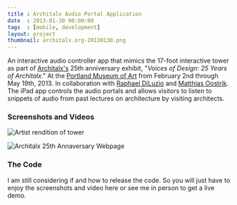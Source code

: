 ```yaml
---
title : Architalx Audio Portal Application
date  : 2013-01-30 00:00:00
tags  : [mobile, development]
layout: project
thumbnail: architalx.org-20130130.png
---
```

An interactive audio controller app that mimics the 17-foot interactive tower as part of [Architalx's][architalx] 25th anniversary exhibit, "_Voices of Design: 25 Years of Architalx_." At the [Portland Museum of Art][pma] from February 2nd through May 19th, 2013. In collaboration with [Raphael DiLuzio][raphael] and [Matthias Oostrik][matthias]. The iPad app controls the audio portals and allows visitors to listen to snippets of audio from past lectures on architecture by visiting architects.

### Screenshots and Videos

![Artist rendition of tower][tower]

![Architalx 25th Annaversary Webpage][architalxweb]

### The Code
I am still considering if and how to release the code. So you will just have to enjoy the screenshots and video here or see me in person to get a live demo.

 [architalx]: http://www.architalx.org
 [raphael]: http://www.raphaeldiluzio.com
 [matthias]: http://www.magdatt.nl
 [pma]: ttp://www.portlandmuseum.org/
 [tower]: {{site.baseurl}}/assets/architalx-tower-500x300.png
 [architalxweb]:{{site.baseurl}}/assets/architalx.org-20130130.png


